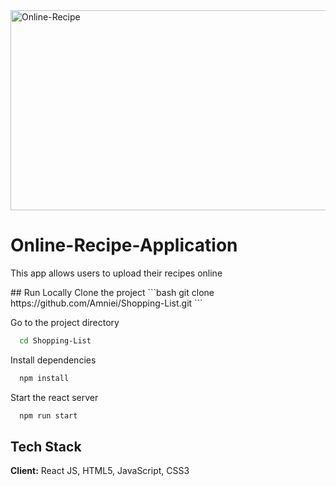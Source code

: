 <img src="https://socialify.git.ci/Nokwanda2000/Online-Recipe/image?language=1&owner=1&name=1&stargazers=1&theme=Light" alt="Online-Recipe" width="640" height="320" />
<h1>Online-Recipe-Application</h1>
<p>This app allows users to upload their recipes online</p>
## Run Locally
Clone the project
```bash
  git clone https://github.com/Amniei/Shopping-List.git
```

Go to the project directory
```bash
  cd Shopping-List
```

Install dependencies
```bash
  npm install
```

Start the react server
```bash
  npm run start
```

## Tech Stack
**Client:** React JS, HTML5, JavaScript, CSS3
